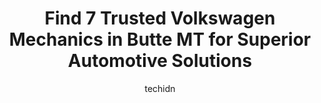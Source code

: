 ---
layout: ampstory
image: https://images.unsplash.com/photo-1611088135647-aa5eb1b5f390?ixlib=rb-4.0.3&ixid=MnwxMjA3fDB8MHxwaG90by1wYWdlfHx8fGVufDB8fHx8&auto=format&fit=crop&w=640&h=853&q=80
author: techidn
featured: false
description: Searching for the finest Volkswagen Mechanic in Butte MT, USA? Look no further than the 7 best Volkswagen Mechanic in the area, where youll find a team of highly qualified professionals rea
title: Find 7 Trusted Volkswagen Mechanics in Butte MT for Superior Automotive Solutions
cover:
   title: Find 7 Trusted Volkswagen Mechanics in Butte MT for Superior Automotive Solutions
   subtitle: Rickpate
   background: https://images.unsplash.com/photo-1611088135647-aa5eb1b5f390?ixlib=rb-4.0.3&ixid=MnwxMjA3fDB8MHxwaG90by1wYWdlfHx8fGVufDB8fHx8&auto=format&fit=crop&w=640&h=853&q=80

pages: 
 - layout: thirds
   top: <h1>#1 Car Tune Automotive Service and Repair</h1>
   bottom: "<p>I was traveling from Utah back to Montana for the Holidays and on the way up, my alternator started going out about 10 miles from Butte. I was able to get it to Butte and</p>"
   background: https://www.knot35.com/toplist/wp-content/uploads/2023/06/best-volkswagen-mechanic-1-in-butte-mt-1685841738.jpeg
   backgroundblur: true
 - layout: thirds
   top: <h1>#2 J & C Body Shop</h1>
   bottom: "<p>3600 Harrison Ave # A, Butte, MT 59701, United States</p>"
   background: https://www.knot35.com/toplist/wp-content/uploads/2023/06/best-volkswagen-mechanic-2-in-butte-mt-1685841739.jpeg
   cta:
      link: https://www.knot35.com/toplist/find-7-trusted-volkswagen-mechanics-in-butte-mt-for-superior-automotive-solutions/
      text: Find 7 Trusted Volkswagen Mechanics in Butte MT for Superior Automotive Solutions
 - layout: thirds
   top: <h1>#3 Certified Transmission & Auto Repair</h1>
   bottom: "<p>3934 Wynne Ave, Butte, MT 59701, United States</p>"
   background: https://www.knot35.com/toplist/wp-content/uploads/2023/06/best-volkswagen-mechanic-3-in-butte-mt-1685841739.jpeg
   cta:
      link: https://www.knot35.com/toplist/find-7-trusted-volkswagen-mechanics-in-butte-mt-for-superior-automotive-solutions/
      text: Find 7 Trusted Volkswagen Mechanics in Butte MT for Superior Automotive Solutions
 - layout: thirds
   top: <h1>#4 Micks Repair LLC</h1>
   bottom: "<p>300 Holland St, Butte, MT 59701, United States</p>"
   background: https://images.unsplash.com/photo-1608501821300-4f99e58bba77?ixlib=rb-4.0.3&ixid=MnwxMjA3fDB8MHxwaG90by1wYWdlfHx8fGVufDB8fHx8&auto=format&fit=crop&w=640&h=853&q=80
   cta:
      link: https://www.knot35.com/toplist/find-7-trusted-volkswagen-mechanics-in-butte-mt-for-superior-automotive-solutions/
      text: Find 7 Trusted Volkswagen Mechanics in Butte MT for Superior Automotive Solutions
 - layout: thirds
   top: <h1>#5 Pro Repair</h1>
   bottom: "<p>1750 4 Mile, Butte, MT 59701, United States</p>"
   background: https://images.unsplash.com/photo-1574169208507-84376144848b?ixlib=rb-4.0.3&ixid=MnwxMjA3fDB8MHxwaG90by1wYWdlfHx8fGVufDB8fHx8&auto=format&fit=crop&w=640&h=853&q=80
   cta:
      link: https://www.knot35.com/toplist/find-7-trusted-volkswagen-mechanics-in-butte-mt-for-superior-automotive-solutions/
      text: Find 7 Trusted Volkswagen Mechanics in Butte MT for Superior Automotive Solutions
 - layout: thirds
   top: <h1>#6 Baker Towing & Repair</h1>
   bottom: "<p>521 Cobban St, Butte, MT 59701, United States</p>"
   background: https://images.unsplash.com/photo-1546497974-b213c9efb599?ixlib=rb-4.0.3&ixid=MnwxMjA3fDB8MHxwaG90by1wYWdlfHx8fGVufDB8fHx8&auto=format&fit=crop&w=640&h=853&q=80
   cta:
      link: https://www.knot35.com/toplist/find-7-trusted-volkswagen-mechanics-in-butte-mt-for-superior-automotive-solutions/
      text: Find 7 Trusted Volkswagen Mechanics in Butte MT for Superior Automotive Solutions
 - layout: thirds
   top: <h1>#7 LaVelle Equipment Repair LLC</h1>
   bottom: "<p>200 La Salle St, Butte, MT 59701, United States</p>"
   background: https://images.unsplash.com/photo-1608411404720-c8f0417bcdba?ixlib=rb-4.0.3&ixid=MnwxMjA3fDB8MHxwaG90by1wYWdlfHx8fGVufDB8fHx8&auto=format&fit=crop&w=640&h=853&q=80
   cta:
      link: https://www.knot35.com/toplist/find-7-trusted-volkswagen-mechanics-in-butte-mt-for-superior-automotive-solutions/
      text: Find 7 Trusted Volkswagen Mechanics in Butte MT for Superior Automotive Solutions
 - layout: thirds
   middle: Continue reading...
   background: https://images.unsplash.com/photo-1536745287225-21d689278fd1?ixlib=rb-4.0.3&ixid=MnwxMjA3fDB8MHxwaG90by1wYWdlfHx8fGVufDB8fHx8&auto=format&fit=crop&w=640&h=853&q=80
   cta:
      link: https://www.knot35.com/toplist/find-7-trusted-volkswagen-mechanics-in-butte-mt-for-superior-automotive-solutions/
      text: Find 7 Trusted Volkswagen Mechanics in Butte MT for Superior Automotive Solutions
      
---